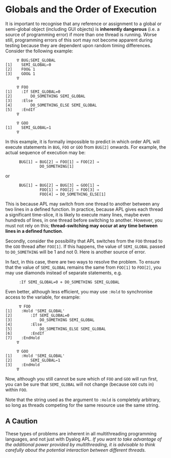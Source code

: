 # Globals and the Order of Execution

It is important to recognise that any reference or assignment to a global or semi-global object (including GUI objects) is **inherently dangerous** (i.e. a source of programming error) if more than one thread is running. Worse still, programming errors of this sort may not become apparent during testing because they are dependent upon random timing differences. Consider the following example:

```apl
     ∇ BUG;SEMI_GLOBAL
[1]    SEMI_GLOBAL←0
[2]    FOO& 1
[3]    GOO& 1
     ∇
 
     ∇ FOO
[1]    :If SEMI_GLOBAL=0
[2]        DO_SOMETHING SEMI_GLOBAL
[3]    :Else
[4]        DO_SOMETHING_ELSE SEMI_GLOBAL
[5]    :EndIf
     ∇
 
     ∇ GOO
[1]    SEMI_GLOBAL←1
     ∇
```

In this example, it is formally impossible to predict in which order APL will execute statements in `BUG`, `FOO` or `GOO` from `BUG[2]` onwards. For example, the actual sequence of execution may be:
```apl
      BUG[1] → BUG[2] → FOO[1] → FOO[2] →
               DO_SOMETHING[1]
```

or
```apl
      BUG[1] → BUG[2] → BUG[3] → GOO[1] →
               FOO[1] → FOO[2] → FOO[3] →
               FOO[4] → DO_SOMETHING_ELSE[1]
```

This is because APL may switch from one thread to another between any two lines in a defined function. In practice, because APL gives each thread a significant time-slice, it is likely to execute many lines, maybe even hundreds of lines, in one thread before switching to another. However, you must not rely on this; **thread-switching may occur at any time between lines in a defined function**.

Secondly, consider the possibility that APL switches from the `FOO` thread to the `GOO` thread after `FOO[1]`. If this happens, the value of `SEMI_GLOBAL` passed to `DO_SOMETHING` will be 1 and not 0. Here is another source of error.

In fact, in this case, there are two ways to resolve the problem. To ensure that the value of `SEMI_GLOBAL` remains the same from `FOO[1]` to `FOO[2]`, you may use diamonds instead of separate statements, e.g.
```apl
      :If SEMI_GLOBAL=0 ⋄ DO_SOMETHING SEMI_GLOBAL
```

Even better, although less efficient, you may use `:Hold` to synchronise access to the variable, for example:
```apl
      ∇ FOO
[1]    :Hold 'SEMI_GLOBAL'
[2]        :If SEMI_GLOBAL=0
[3]            DO_SOMETHING SEMI_GLOBAL
[4]        :Else
[5]            DO_SOMETHING_ELSE SEMI_GLOBAL
[6]        :EndIf
[7]    :EndHold
     ∇
 
     ∇ GOO
[1]    :Hold 'SEMI_GLOBAL'
[2]        SEMI_GLOBAL←1
[3]    :EndHold
     ∇
```

Now, although you still cannot be sure which of `FOO` and `GOO` will run first, you can be sure that `SEMI_GLOBAL` will not change (because `GOO` cuts in) within `FOO`.

Note that the string used as the argument to `:Hold` is completely arbitrary, so long as threads competing for the same resource use the same string.

## A Caution

These types of problems are inherent in all multithreading programming languages, and not just with Dyalog APL. *If you want to take advantage of the additional power provided by multithreading, it is advisable to think carefully about the potential interaction between different threads.*
